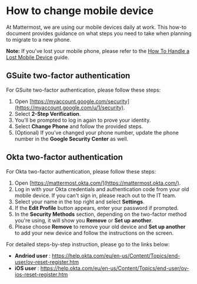 # How to change mobile device

At Mattermost, we are using our mobile devices daily at work. This how-to document provides guidance on what steps you need to take when planning to migrate to a new phone.

**Note:** If you’ve lost your mobile phone, please refer to the [How To Handle a Lost Mobile Device](https://handbook.mattermost.com/company/how-to-guides-for-staff/how-to-change-mobile-device/how-to-handle-a-lost-mobile-device) guide.

## **GSuite two-factor authentication**

For GSuite two-factor authentication, please follow these steps:

1. Open [https://myaccount.google.com/security](https://myaccount.google.com/u/1/security).
2. Select **2-Step Verification**.
3. You'll be prompted to log in again to prove your identity.
4. Select **Change Phone** and follow the provided steps.
5. \(Optional\) If you’ve changed your phone number, update the phone number in the **Google Security Center** as well.

##  **Okta two-factor authentication**

For Okta two-factor authentication, please follow these steps: 

1. Open [https://mattermost.okta.com/](https://mattermost.okta.com/).
2. Log in with your Okta credentials and authentication code from your old mobile device. If you can't sign in, please reach out to the IT team.
3. Select your name in the top right and select **Settings**.
4. If the **Edit Profile** button appears, enter your password if prompted.
5. In the **Security Methods** section, depending on the two-factor method you're using, it will show you **Remove** or **Set up another**.
6. Please choose **Remove** to remove your old device and **Set up another** to add your new device and follow the instructions on the screen.

For detailed steps-by-step instruction, please go to the links below:

* **Andriod user** : https://help.okta.com/eu/en-us/Content/Topics/end-user/ov-reset-register.htm
* **iOS user** : https://help.okta.com/eu/en-us/Content/Topics/end-user/ov-ios-reset-register.htm
